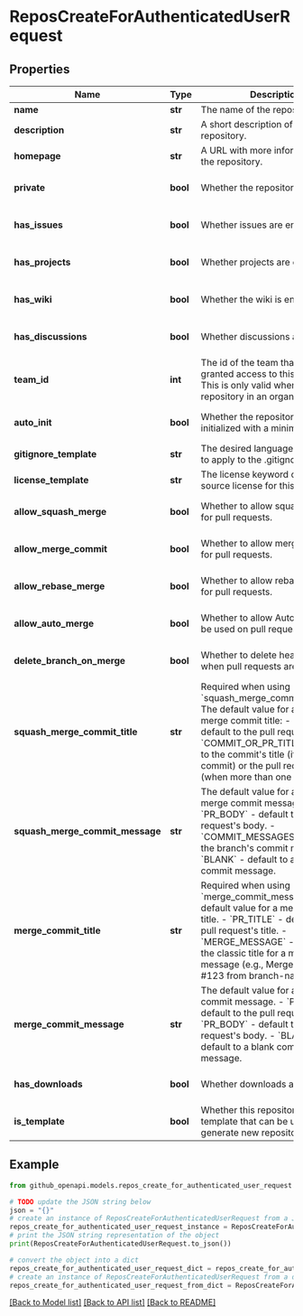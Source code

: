 # ReposCreateForAuthenticatedUserRequest


## Properties

Name | Type | Description | Notes
------------ | ------------- | ------------- | -------------
**name** | **str** | The name of the repository. | 
**description** | **str** | A short description of the repository. | [optional] 
**homepage** | **str** | A URL with more information about the repository. | [optional] 
**private** | **bool** | Whether the repository is private. | [optional] [default to False]
**has_issues** | **bool** | Whether issues are enabled. | [optional] [default to True]
**has_projects** | **bool** | Whether projects are enabled. | [optional] [default to True]
**has_wiki** | **bool** | Whether the wiki is enabled. | [optional] [default to True]
**has_discussions** | **bool** | Whether discussions are enabled. | [optional] [default to False]
**team_id** | **int** | The id of the team that will be granted access to this repository. This is only valid when creating a repository in an organization. | [optional] 
**auto_init** | **bool** | Whether the repository is initialized with a minimal README. | [optional] [default to False]
**gitignore_template** | **str** | The desired language or platform to apply to the .gitignore. | [optional] 
**license_template** | **str** | The license keyword of the open source license for this repository. | [optional] 
**allow_squash_merge** | **bool** | Whether to allow squash merges for pull requests. | [optional] [default to True]
**allow_merge_commit** | **bool** | Whether to allow merge commits for pull requests. | [optional] [default to True]
**allow_rebase_merge** | **bool** | Whether to allow rebase merges for pull requests. | [optional] [default to True]
**allow_auto_merge** | **bool** | Whether to allow Auto-merge to be used on pull requests. | [optional] [default to False]
**delete_branch_on_merge** | **bool** | Whether to delete head branches when pull requests are merged | [optional] [default to False]
**squash_merge_commit_title** | **str** | Required when using &#x60;squash_merge_commit_message&#x60;.  The default value for a squash merge commit title:  - &#x60;PR_TITLE&#x60; - default to the pull request&#39;s title. - &#x60;COMMIT_OR_PR_TITLE&#x60; - default to the commit&#39;s title (if only one commit) or the pull request&#39;s title (when more than one commit). | [optional] 
**squash_merge_commit_message** | **str** | The default value for a squash merge commit message:  - &#x60;PR_BODY&#x60; - default to the pull request&#39;s body. - &#x60;COMMIT_MESSAGES&#x60; - default to the branch&#39;s commit messages. - &#x60;BLANK&#x60; - default to a blank commit message. | [optional] 
**merge_commit_title** | **str** | Required when using &#x60;merge_commit_message&#x60;.  The default value for a merge commit title.  - &#x60;PR_TITLE&#x60; - default to the pull request&#39;s title. - &#x60;MERGE_MESSAGE&#x60; - default to the classic title for a merge message (e.g., Merge pull request #123 from branch-name). | [optional] 
**merge_commit_message** | **str** | The default value for a merge commit message.  - &#x60;PR_TITLE&#x60; - default to the pull request&#39;s title. - &#x60;PR_BODY&#x60; - default to the pull request&#39;s body. - &#x60;BLANK&#x60; - default to a blank commit message. | [optional] 
**has_downloads** | **bool** | Whether downloads are enabled. | [optional] [default to True]
**is_template** | **bool** | Whether this repository acts as a template that can be used to generate new repositories. | [optional] [default to False]

## Example

```python
from github_openapi.models.repos_create_for_authenticated_user_request import ReposCreateForAuthenticatedUserRequest

# TODO update the JSON string below
json = "{}"
# create an instance of ReposCreateForAuthenticatedUserRequest from a JSON string
repos_create_for_authenticated_user_request_instance = ReposCreateForAuthenticatedUserRequest.from_json(json)
# print the JSON string representation of the object
print(ReposCreateForAuthenticatedUserRequest.to_json())

# convert the object into a dict
repos_create_for_authenticated_user_request_dict = repos_create_for_authenticated_user_request_instance.to_dict()
# create an instance of ReposCreateForAuthenticatedUserRequest from a dict
repos_create_for_authenticated_user_request_from_dict = ReposCreateForAuthenticatedUserRequest.from_dict(repos_create_for_authenticated_user_request_dict)
```
[[Back to Model list]](../README.md#documentation-for-models) [[Back to API list]](../README.md#documentation-for-api-endpoints) [[Back to README]](../README.md)


